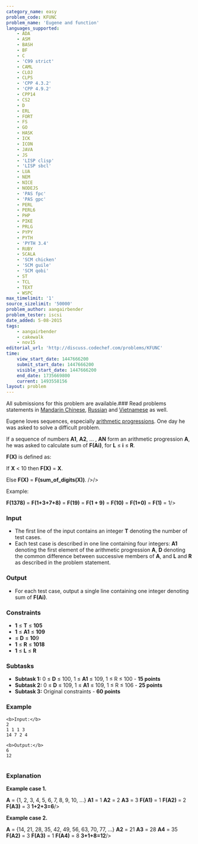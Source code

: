 ```yaml
---
category_name: easy
problem_code: KFUNC
problem_name: 'Eugene and function'
languages_supported:
    - ADA
    - ASM
    - BASH
    - BF
    - C
    - 'C99 strict'
    - CAML
    - CLOJ
    - CLPS
    - 'CPP 4.3.2'
    - 'CPP 4.9.2'
    - CPP14
    - CS2
    - D
    - ERL
    - FORT
    - FS
    - GO
    - HASK
    - ICK
    - ICON
    - JAVA
    - JS
    - 'LISP clisp'
    - 'LISP sbcl'
    - LUA
    - NEM
    - NICE
    - NODEJS
    - 'PAS fpc'
    - 'PAS gpc'
    - PERL
    - PERL6
    - PHP
    - PIKE
    - PRLG
    - PYPY
    - PYTH
    - 'PYTH 3.4'
    - RUBY
    - SCALA
    - 'SCM chicken'
    - 'SCM guile'
    - 'SCM qobi'
    - ST
    - TCL
    - TEXT
    - WSPC
max_timelimit: '1'
source_sizelimit: '50000'
problem_author: aangairbender
problem_tester: iscsi
date_added: 5-08-2015
tags:
    - aangairbender
    - cakewalk
    - nov15
editorial_url: 'http://discuss.codechef.com/problems/KFUNC'
time:
    view_start_date: 1447666200
    submit_start_date: 1447666200
    visible_start_date: 1447666200
    end_date: 1735669800
    current: 1493558156
layout: problem
---
```

All submissions for this problem are available.###  Read problems statements in [Mandarin Chinese](http://www.codechef.com/download/translated/NOV15/mandarin/KFUNC.pdf), [Russian](http://www.codechef.com/download/translated/NOV15/russian/KFUNC.pdf) and [Vietnamese](http://www.codechef.com/download/translated/NOV15/vietnamese/KFUNC.pdf) as well.

Eugene loves sequences, especially [arithmetic progressions](https://en.wikipedia.org/wiki/Arithmetic_progression). One day he was asked to solve a difficult problem.

If a sequence of numbers **A1**, **A2**, ... , **AN** form an arithmetic progression **A**, he was asked to calculate sum of **F(Ai)**, for **L** ≤ **i** ≤ **R**.

**F(X)** is defined as:

If **X** < 10 then **F(X)** = **X**.

Else **F(X)** = **F(**sum\_of\_digits**(X))**. />/>

Example:

**F(**1378**)** =
**F(**1+3+7+8**)** =
**F(**19**)** =
**F(**1 + 9**)** =
**F(**10**)** =
**F(**1+0**)** =
**F(**1**)** = 1/>

### Input

- The first line of the input contains an integer **T** denoting the number of test cases.
- Each test case is described in one line containing four integers: **A1** denoting the first element of the arithmetic progression **A**, **D** denoting the common difference between successive members of **A**, and **L** and **R** as described in the problem statement.

### Output

- For each test case, output a single line containing one integer denoting sum of **F(Ai)**.

### Constraints

- **1** ≤ **T** ≤ **105**
- **1** ≤ **A1** ≤ **109**
- ≤ **D** ≤ **10**9
- **1** ≤ **R** ≤ **1018**
- **1** ≤ **L** ≤ **R**

### Subtasks

- **Subtask 1:** 0 ≤ **D** ≤ 100, 1 ≤ **A1** ≤ 109, 1 ≤ R ≤ 100 - **15 points**
- **Subtask 2:** 0 ≤ **D** ≤ 109, 1 ≤ **A1** ≤ 109, 1 ≤ R ≤ 106 - **25 points**
- **Subtask 3:** Original constraints - **60 points**

### Example

```
<b>Input:</b>
2
1 1 1 3
14 7 2 4

<b>Output:</b>
6
12


```
### Explanation

**Example case 1.**

**A** = {1, 2, 3, 4, 5, 6, 7, 8, 9, 10, ...}
**A1** = 1
**A2** = 2
**A3** = 3
**F(A1)** = 1
**F(A2)** = 2
**F(A3)** = 3
**1+2+3=6**/>

**Example case 2.**

**A** = {14, 21, 28, 35, 42, 49, 56, 63, 70, 77, ...}
**A2** = 21
**A3** = 28
**A4** = 35
**F(A2)** = 3
**F(A3)** = 1
**F(A4)** = 8
**3+1+8=12**/>